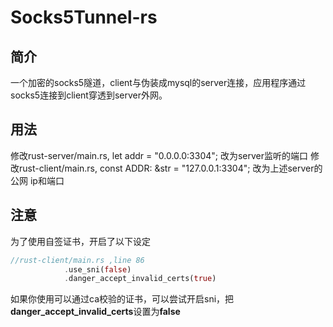 # Socks5Tunnel-rs
## 简介

一个加密的socks5隧道，client与伪装成mysql的server连接，应用程序通过socks5连接到client穿透到server外网。

## 用法

修改rust-server/main.rs, let addr = "0.0.0.0:3304"; 改为server监听的端口
修改rust-client/main.rs, const ADDR: &str = "127.0.0.1:3304"; 改为上述server的公网 ip和端口

## 注意
为了使用自签证书，开启了以下设定
```rust
//rust-client/main.rs ,line 86
            .use_sni(false)
            .danger_accept_invalid_certs(true)
```
如果你使用可以通过ca校验的证书，可以尝试开启sni，把**danger_accept_invalid_certs**设置为**false**